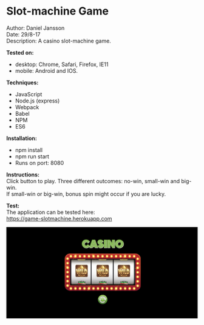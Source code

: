 # Slot-machine Game

Author: Daniel Jansson<br/>
Date: 29/8-17<br/>
Description: A casino slot-machine game.<br/>

__Tested on:__
  - desktop: Chrome, Safari, Firefox, IE11
  - mobile: Android and IOS.

__Techniques:__
  - JavaScript<br/>
  - Node.js (express)<br/>
  - Webpack<br/>
  - Babel<br/>
  - NPM<br/>
  - ES6<br/>

__Installation:__
  - npm install
  - npm run start
  - Runs on port: 8080

__Instructions:__<br/>
  Click button to play. Three different outcomes: no-win, small-win and big-win.<br/>
  If small-win or big-win, bonus spin might occur if you are lucky.<br />

__Test:__<br/>
  The application can be tested here:<br/>
  https://game-slotmachine.herokuapp.com

  ![slotmaching](./dist/assets/images/slotmachine.png)